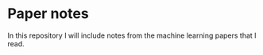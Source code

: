 # Paper notes

In this repository I will include notes from the machine learning papers that I read.

